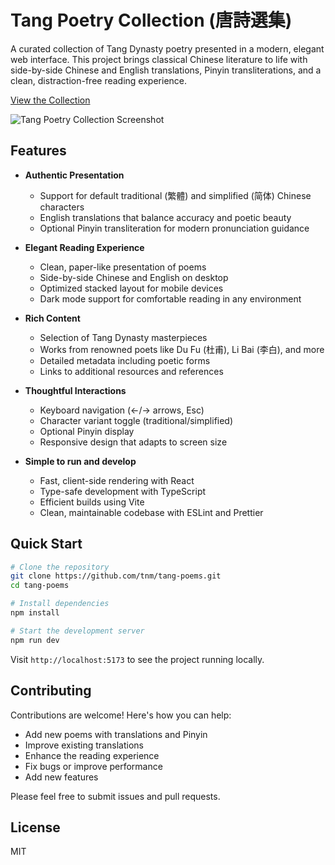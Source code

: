 # Tang Poetry Collection (唐詩選集)

A curated collection of Tang Dynasty poetry presented in a modern, elegant web interface. This project brings classical Chinese literature to life with side-by-side Chinese and English translations, Pinyin transliterations, and a clean, distraction-free reading experience.

[View the Collection](https://tang-poetry.vercel.app)

![Tang Poetry Collection Screenshot](public/screenshot-1.png)

## Features

- **Authentic Presentation**
  - Support for default traditional (繁體) and simplified (简体) Chinese characters
  - English translations that balance accuracy and poetic beauty
  - Optional Pinyin transliteration for modern pronunciation guidance
  
- **Elegant Reading Experience**
  - Clean, paper-like presentation of poems
  - Side-by-side Chinese and English on desktop
  - Optimized stacked layout for mobile devices
  - Dark mode support for comfortable reading in any environment

- **Rich Content**
  - Selection of Tang Dynasty masterpieces
  - Works from renowned poets like Du Fu (杜甫), Li Bai (李白), and more
  - Detailed metadata including poetic forms
  - Links to additional resources and references

- **Thoughtful Interactions**
  - Keyboard navigation (←/→ arrows, Esc)
  - Character variant toggle (traditional/simplified)
  - Optional Pinyin display
  - Responsive design that adapts to screen size

- **Simple to run and develop**
  - Fast, client-side rendering with React
  - Type-safe development with TypeScript
  - Efficient builds using Vite
  - Clean, maintainable codebase with ESLint and Prettier

## Quick Start

```bash
# Clone the repository
git clone https://github.com/tnm/tang-poems.git
cd tang-poems

# Install dependencies
npm install

# Start the development server
npm run dev
```

Visit `http://localhost:5173` to see the project running locally.

## Contributing

Contributions are welcome! Here's how you can help:

- Add new poems with translations and Pinyin
- Improve existing translations
- Enhance the reading experience
- Fix bugs or improve performance
- Add new features

Please feel free to submit issues and pull requests.

## License

MIT 